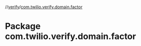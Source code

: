 //[verify](index.md)/[com.twilio.verify.domain.factor](com.twilio.verify.domain.factor.md)



# Package com.twilio.verify.domain.factor  

